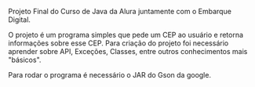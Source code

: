 Projeto Final do Curso de Java da Alura juntamente com o Embarque Digital.

O projeto é um programa simples que pede um CEP ao usuário e retorna informações sobre esse CEP.
Para criação do projeto foi necessário aprender sobre API, Exceções, Classes, entre outros conhecimentos mais "básicos".

Para rodar o programa é necessário o JAR do Gson da google.
